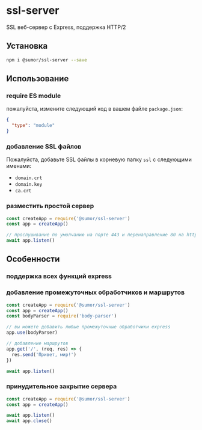 # ssl-server

SSL веб-сервер с Express, поддержка HTTP/2

## Установка

```bash
npm i @sumor/ssl-server --save
```

## Использование

### require ES module

пожалуйста, измените следующий код в вашем файле `package.json`:

```json
{
  "type": "module"
}
```

### добавление SSL файлов

Пожалуйста, добавьте SSL файлы в корневую папку `ssl` с следующими именами:

- `domain.crt`
- `domain.key`
- `ca.crt`

### разместить простой сервер

```javascript
const createApp = require('@sumor/ssl-server')
const app = createApp()

// прослушивание по умолчанию на порте 443 и перенаправление 80 на https 443
await app.listen()
```

## Особенности

### поддержка всех функций express

### добавление промежуточных обработчиков и маршрутов

```javascript
const createApp = require('@sumor/ssl-server')
const app = createApp()
const bodyParser = require('body-parser')

// вы можете добавить любые промежуточные обработчики express
app.use(bodyParser)

// добавление маршрутов
app.get('/', (req, res) => {
  res.send('Привет, мир!')
})

await app.listen()
```

### принудительное закрытие сервера

```javascript
const createApp = require('@sumor/ssl-server')
const app = createApp()

await app.listen()
await app.close()
```
